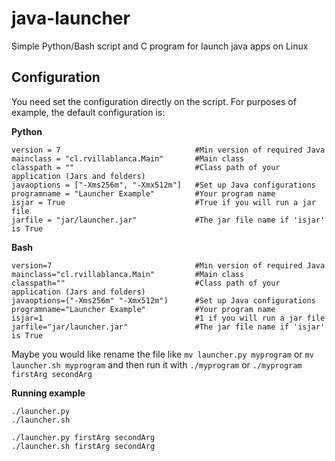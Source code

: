 # java-launcher
Simple Python/Bash script and C program for launch java apps on Linux

## Configuration

You need set the configuration directly on the script. For purposes of example, the default configuration is:

**Python**

```
version = 7                              #Min version of required Java
mainclass = "cl.rvillablanca.Main"       #Main class
classpath = ""                           #Class path of your application (Jars and folders)
javaoptions = ["-Xms256m", "-Xmx512m"]   #Set up Java configurations
programname = "Launcher Example"         #Your program name
isjar = True                             #True if you will run a jar file
jarfile = "jar/launcher.jar"             #The jar file name if 'isjar' is True
```

**Bash**

```
version=7                                #Min version of required Java
mainclass="cl.rvillablanca.Main"         #Main class
classpath=""                             #Class path of your application (Jars and folders)
javaoptions=("-Xms256m" "-Xmx512m")      #Set up Java configurations
programname="Launcher Example"           #Your program name
isjar=1                                  #1 if you will run a jar file
jarfile="jar/launcher.jar"               #The jar file name if 'isjar' is True
```

Maybe you would like rename the file like `mv launcher.py myprogram` or `mv launcher.sh myprogram` and then run it with `./myprogram` or `./myprogram firstArg secondArg`

**Running example**

```
./launcher.py
./launcher.sh

./launcher.py firstArg secondArg
./launcher.sh firstArg secondArg
```
